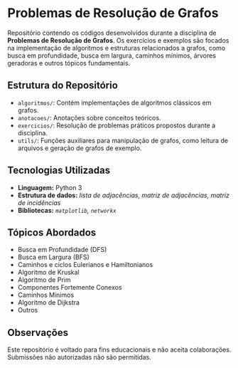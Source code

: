 # Problemas de Resolução de Grafos

Repositório contendo os códigos desenvolvidos durante a disciplina de **Problemas de Resolução de Grafos**. Os exercícios e exemplos são focados na implementação de algoritmos e estruturas relacionados a grafos, como busca em profundidade, busca em largura, caminhos mínimos, árvores geradoras e outros tópicos fundamentais.

## Estrutura do Repositório

- `algoritmos/`: Contém implementações de algoritmos clássicos em grafos.
- `anotacoes/`: Anotações sobre conceitos teóricos.
- `exercicios/`: Resolução de problemas práticos propostos durante a disciplina.
- `utils/`: Funções auxiliares para manipulação de grafos, como leitura de arquivos e geração de grafos de exemplo.

## Tecnologias Utilizadas

- **Linguagem:** Python 3
- **Estrutura de dados:** *lista de adjacências, matriz de adjacências, matriz de incidências*
- **Bibliotecas:** *`matplotlib`, `networkx`*

## Tópicos Abordados

- Busca em Profundidade (DFS)
- Busca em Largura (BFS)
- Caminhos e ciclos Eulerianos e Hamiltonianos
- Algoritmo de Kruskal
- Algoritmo de Prim
- Componentes Fortemente Conexos
- Caminhos Mínimos
- Algoritmo de Dijkstra
- Outros

## Observações

Este repositório é voltado para fins educacionais e não aceita colaborações. Submissões não autorizadas não são permitidas.
